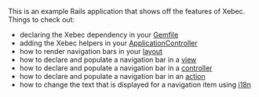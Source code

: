 This is an example Rails application that shows off the features of Xebec. Things to check out:

* declaring the Xebec dependency in your [Gemfile](./Gemfile)
* adding the Xebec helpers in your [ApplicationController](./app/controllers/application_controller.rb)
* how to render navigation bars in your [layout](./app/views/layouts/application.html.erb)
* how to declare and populate a navigation bar in a [view](./app/views/layouts/_site_nav_bar.html.erb)
* how to declare and populate a navigation bar in a [controller](./app/controllers/application_controller.rb)
* how to declare and populate a navigation bar in an [action](./app/controllers/projects_controller.rb)
* how to change the text that is displayed for a navigation item using [i18n](./config/locales/en.yml)
